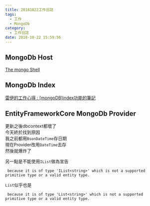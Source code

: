 ```yaml
---
title: 20181022工作日誌
tags:
  - 工作
  - MongoDb
category:
  - 工作日誌
date: 2018-10-22 15:59:56
---
```

## MongoDb Host ##

[The mongo Shell](https://docs.mongodb.com/manual/mongo/)

## MongoDb Index ##

[雷伊的工作心得 : [mongoDB]index功能的筆記](https://blog.xuite.net/flyingidea/blog/68050501-%5BmongoDB%5Dindex%E5%8A%9F%E8%83%BD%E7%9A%84%E7%AD%86%E8%A8%98)

## EntityFrameworkCore MongoDb Provider ##

更新之後dbcontext都壞了  
今天終於找到原因  
我之前都用`BsonDateTime`存日期  
現在Provider改用`DateTime`去存  
然後就爆炸了  

另一點是不能使用`IList`做為宣告
```
 because it is of type 'IList<string>' which is not a supported primitive type or a valid entity type.
```

`List`似乎也是
```
 because it is of type 'List<string>' which is not a supported primitive type or a valid entity type.
```